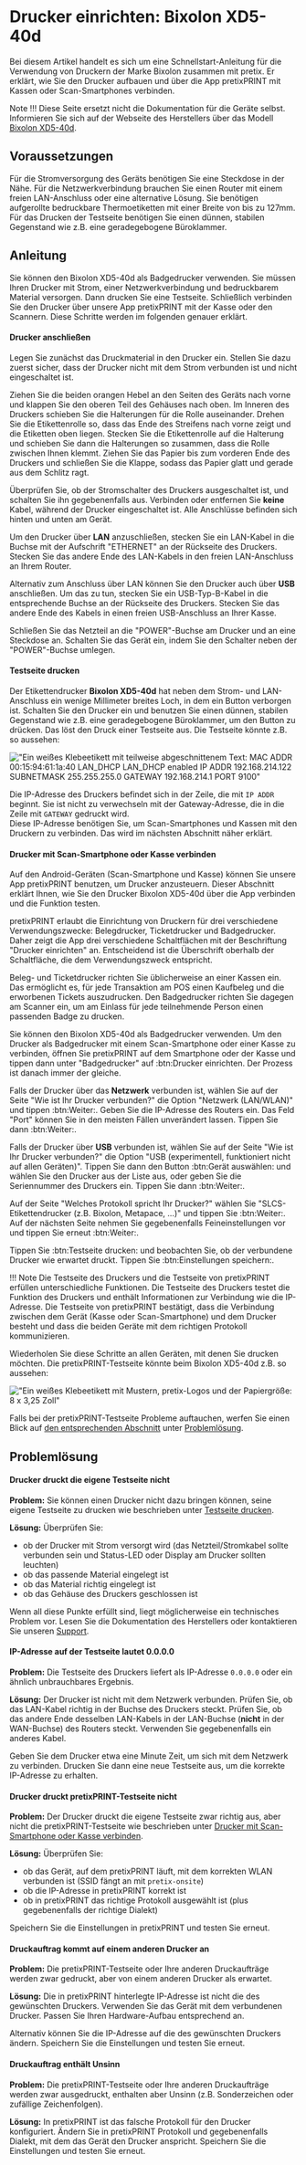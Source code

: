 # Drucker einrichten: Bixolon XD5-40d 

Bei diesem Artikel handelt es sich um eine Schnellstart-Anleitung für die Verwendung von Druckern der Marke Bixolon zusammen mit pretix. 
Er erklärt, wie Sie den Drucker aufbauen und über die App pretixPRINT mit Kassen oder Scan-Smartphones verbinden. 

Note !!! 
    Diese Seite ersetzt nicht die Dokumentation für die Geräte selbst. 
    Informieren Sie sich auf der Webseite des Herstellers über das Modell [Bixolon XD5-40d](https://bixoloneu.com/product/xd5-40d/?lang=de). 

## Voraussetzungen

Für die Stromversorgung des Geräts benötigen Sie eine Steckdose in der Nähe. 
Für die Netzwerkverbindung brauchen Sie einen Router mit einem freien LAN-Anschluss oder eine alternative Lösung. 
Sie benötigen aufgerollte bedruckbare Thermoetiketten mit einer Breite von bis zu 127mm. 
Für das Drucken der Testseite benötigen Sie einen dünnen, stabilen Gegenstand wie z.B. eine geradegebogene Büroklammer. 

## Anleitung

Sie können den Bixolon XD5-40d als Badgedrucker verwenden. 
Sie müssen Ihren Drucker mit Strom, einer Netzwerkverbindung und bedruckbarem Material versorgen. 
Dann drucken Sie eine Testseite. 
Schließlich verbinden Sie den Drucker über unsere App pretixPRINT mit der Kasse oder den Scannern. 
Diese Schritte werden im folgenden genauer erklärt. 

#### Drucker anschließen

Legen Sie zunächst das Druckmaterial in den Drucker ein. 
Stellen Sie dazu zuerst sicher, dass der Drucker nicht mit dem Strom verbunden ist und nicht eingeschaltet ist. 

Ziehen Sie die beiden orangen Hebel an den Seiten des Geräts nach vorne und klappen Sie den oberen Teil des Gehäuses nach oben. 
Im Inneren des Druckers schieben Sie die Halterungen für die Rolle auseinander. 
Drehen Sie die Etikettenrolle so, dass das Ende des Streifens nach vorne zeigt und die Etiketten oben liegen. 
Stecken Sie die Etikettenrolle auf die Halterung und schieben Sie dann die Halterungen so zusammen, dass die Rolle zwischen Ihnen klemmt. 
Ziehen Sie das Papier bis zum vorderen Ende des Druckers und schließen Sie die Klappe, sodass das Papier glatt und gerade aus dem Schlitz ragt. 

Überprüfen Sie, ob der Stromschalter des Druckers ausgeschaltet ist, und schalten Sie ihn gegebenenfalls aus. 
Verbinden oder entfernen Sie **keine** Kabel, während der Drucker eingeschaltet ist. 
Alle Anschlüsse befinden sich hinten und unten am Gerät. 

Um den Drucker über **LAN** anzuschließen, stecken Sie ein LAN-Kabel in die Buchse mit der Aufschrift "ETHERNET" an der Rückseite des Druckers. 
Stecken Sie das andere Ende des LAN-Kabels in den freien LAN-Anschluss an Ihrem Router. 

Alternativ zum Anschluss über LAN können Sie den Drucker auch über **USB** anschließen. 
Um das zu tun, stecken Sie ein USB-Typ-B-Kabel in die entsprechende Buchse an der Rückseite des Druckers. 
Stecken Sie das andere Ende des Kabels in einen freien USB-Anschluss an Ihrer Kasse. 

Schließen Sie das Netzteil an die "POWER"-Buchse am Drucker und an eine Steckdose an. 
Schalten Sie das Gerät ein, indem Sie den Schalter neben der "POWER"-Buchse umlegen. 

#### Testseite drucken

Der Etikettendrucker **Bixolon XD5-40d** hat neben dem Strom- und LAN-Anschluss ein wenige Millimeter breites Loch, in dem ein Button verborgen ist. 
Schalten Sie den Drucker ein und benutzen Sie einen dünnen, stabilen Gegenstand wie z.B. eine geradegebogene Büroklammer, um den Button zu drücken. 
Das löst den Druck einer Testseite aus. 
Die Testseite könnte z.B. so aussehen: 

!["Ein weißes Klebeetikett mit teilweise abgeschnittenem Text: MAC ADDR 00:15:94:61:1a:40 LAN_DHCP LAN_DHCP enabled IP ADDR 192.168.214.122 SUBNETMASK 255.255.255.0 GATEWAY 192.168.214.1 PORT 9100"](../../assets/screens/hardware-setup/bixolon-test.jpg "Bixolon Testseite des Druckers")

Die IP-Adresse des Druckers befindet sich in der Zeile, die mit `IP ADDR` beginnt. 
Sie ist nicht zu verwechseln mit der Gateway-Adresse, die in die Zeile mit `GATEWAY` gedruckt wird.  
Diese IP-Adresse benötigen Sie, um Scan-Smartphones und Kassen mit den Druckern zu verbinden. 
Das wird im nächsten Abschnitt näher erklärt. 

#### Drucker mit Scan-Smartphone oder Kasse verbinden

Auf den Android-Geräten (Scan-Smartphone und Kasse) können Sie unsere App pretixPRINT benutzen, um Drucker anzusteuern. 
Dieser Abschnitt erklärt Ihnen, wie Sie den Drucker Bixolon XD5-40d über die App verbinden und die Funktion testen. 

pretixPRINT erlaubt die Einrichtung von Druckern für drei verschiedene Verwendungszwecke: Belegdrucker, Ticketdrucker und Badgedrucker. 
Daher zeigt die App drei verschiedene Schaltflächen mit der Beschriftung "Drucker einrichten" an. 
Entscheidend ist die Überschrift oberhalb der Schaltfläche, die dem Verwendungszweck entspricht. 

Beleg- und Ticketdrucker richten Sie üblicherweise an einer Kassen ein. 
Das ermöglicht es, für jede Transaktion am POS einen Kaufbeleg und die erworbenen Tickets auszudrucken. 
Den Badgedrucker richten Sie dagegen am Scanner ein, um am Einlass für jede teilnehmende Person einen passenden Badge zu drucken. 

Sie können den Bixolon XD5-40d als Badgedrucker verwenden. 
Um den Drucker als Badgedrucker mit einem Scan-Smartphone oder einer Kasse zu verbinden, öffnen Sie pretixPRINT auf dem Smartphone oder der Kasse und tippen dann unter "Badgedrucker" auf :btn:Drucker einrichten. 
Der Prozess ist danach immer der gleiche. 

Falls der Drucker über das **Netzwerk** verbunden ist, wählen Sie auf der Seite "Wie ist Ihr Drucker verbunden?" die Option "Netzwerk (LAN/WLAN)" und tippen :btn:Weiter:. 
Geben Sie die IP-Adresse des Routers ein. 
Das Feld "Port" können Sie in den meisten Fällen unverändert lassen. 
Tippen Sie dann :btn:Weiter:. 

Falls der Drucker über **USB** verbunden ist, wählen Sie auf der Seite "Wie ist Ihr Drucker verbunden?" die Option "USB (experimentell, funktioniert nicht auf allen Geräten)". 
Tippen Sie dann den Button :btn:Gerät auswählen: und wählen Sie den Drucker aus der Liste aus, oder geben Sie die Seriennummer des Druckers ein. 
Tippen Sie dann :btn:Weiter:. 

Auf der Seite "Welches Protokoll spricht Ihr Drucker?" wählen Sie "SLCS-Etikettendrucker (z.B. Bixolon, Metapace, ...)" und tippen Sie :btn:Weiter:. 
Auf der nächsten Seite nehmen Sie gegebenenfalls Feineinstellungen vor und tippen Sie erneut :btn:Weiter:. 

Tippen Sie :btn:Testseite drucken: und beobachten Sie, ob der verbundene Drucker wie erwartet druckt. 
Tippen Sie :btn:Einstellungen speichern:. 

!!! Note 
    Die Testseite des Druckers und die Testseite von pretixPRINT erfüllen unterschiedliche Funktionen. 
    Die Testseite des Druckers testet die Funktion des Druckers und enthält Informationen zur Verbindung wie die IP-Adresse. 
    Die Testseite von pretixPRINT bestätigt, dass die Verbindung zwischen dem Gerät (Kasse oder Scan-Smartphone) und dem Drucker besteht und dass die beiden Geräte mit dem richtigen Protokoll kommunizieren. 

Wiederholen Sie diese Schritte an allen Geräten, mit denen Sie drucken möchten. 
Die pretixPRINT-Testseite könnte beim Bixolon XD5-40d z.B. so aussehen: 

!["Ein weißes Klebeetikett mit Mustern, pretix-Logos und der Papiergröße: 8 x 3,25 Zoll"](../../assets/screens/hardware-setup/bixolon-test.jpg "pretixPRINT-Testseite aus Bixolon-Drucker")

Falls bei der pretixPRINT-Testseite Probleme auftauchen, werfen Sie einen Blick auf [den entsprechenden Abschnitt](bixolon.de.md#drucker-druckt-pretixprint-testseite-nicht) unter [Problemlösung](bixolon.de.md#problemlösung). 

## Problemlösung 

#### Drucker druckt die eigene Testseite nicht

**Problem:** Sie können einen Drucker nicht dazu bringen können, seine eigene Testseite zu drucken wie beschrieben unter [Testseite drucken](bixolon.de.md#testseite-drucken). 

**Lösung:** Überprüfen Sie: 

 - ob der Drucker mit Strom versorgt wird (das Netzteil/Stromkabel sollte verbunden sein und Status-LED oder Display am Drucker sollten leuchten)
 - ob das passende Material eingelegt ist
 - ob das Material richtig eingelegt ist
 - ob das Gehäuse des Druckers geschlossen ist

Wenn all diese Punkte erfüllt sind, liegt möglicherweise ein technisches Problem vor. 
Lesen Sie die Dokumentation des Herstellers oder kontaktieren Sie unseren [Support](mailto:support@pretix.eu). 

#### IP-Adresse auf der Testseite lautet 0.0.0.0 

**Problem:** Die Testseite des Druckers liefert als IP-Adresse `0.0.0.0` oder ein ähnlich unbrauchbares Ergebnis. 

**Lösung:** Der Drucker ist nicht mit dem Netzwerk verbunden. 
Prüfen Sie, ob das LAN-Kabel richtig in der Buchse des Druckers steckt. 
Prüfen Sie, ob das andere Ende desselben LAN-Kabels in der LAN-Buchse (**nicht** in der WAN-Buchse) des Routers steckt. 
Verwenden Sie gegebenenfalls ein anderes Kabel. 

Geben Sie dem Drucker etwa eine Minute Zeit, um sich mit dem Netzwerk zu verbinden. 
Drucken Sie dann eine neue Testseite aus, um die korrekte IP-Adresse zu erhalten. 

#### Drucker druckt pretixPRINT-Testseite nicht

**Problem:** Der Drucker druckt die eigene Testseite zwar richtig aus, aber nicht die pretixPRINT-Testseite wie beschrieben unter [Drucker mit Scan-Smartphone oder Kasse verbinden](bixolon.de.md#drucker-mit-scan-smartphone-oder-kasse-verbinden). 

**Lösung:** Überprüfen Sie: 

 - ob das Gerät, auf dem pretixPRINT läuft, mit dem korrekten WLAN verbunden ist (SSID fängt an mit `pretix-onsite`)
 - ob die IP-Adresse in pretixPRINT korrekt ist
 - ob in pretixPRINT das richtige Protokoll ausgewählt ist (plus gegebenenfalls der richtige Dialekt) 

Speichern Sie die Einstellungen in pretixPRINT und testen Sie erneut. 

#### Druckauftrag kommt auf einem anderen Drucker an

**Problem:** Die pretixPRINT-Testseite oder Ihre anderen Druckaufträge werden zwar gedruckt, aber von einem anderen Drucker als erwartet. 

**Lösung:** Die in pretixPRINT hinterlegte IP-Adresse ist nicht die des gewünschten Druckers. 
Verwenden Sie das Gerät mit dem verbundenen Drucker. 
Passen Sie Ihren Hardware-Aufbau entsprechend an. 

Alternativ können Sie die IP-Adresse auf die des gewünschten Druckers ändern. 
Speichern Sie die Einstellungen und testen Sie erneut. 

#### Druckauftrag enthält Unsinn 

**Problem:** Die pretixPRINT-Testseite oder Ihre anderen Druckaufträge werden zwar ausgedruckt, enthalten aber Unsinn (z.B. Sonderzeichen oder zufällige Zeichenfolgen). 

**Lösung:** In pretixPRINT ist das falsche Protokoll für den Drucker konfiguriert. 
Ändern Sie in pretixPRINT Protokoll und gegebenenfalls Dialekt, mit dem das Gerät den Drucker anspricht. 
Speichern Sie die Einstellungen und testen Sie erneut. 